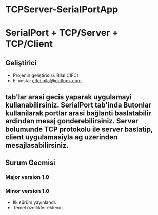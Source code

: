 # TCPServer-SerialPortApp
# SerialPort + TCP/Server + TCP/Client
## Geliştirici
- Projenin geliştiricisi: Bilal CIFCI
- E-posta: cifci.bilal@outlook.com
## tab'lar arasi gecis yaparak uygulamayi kullanabilirsiniz. SerialPort tab'inda Butonlar kullanilarak portlar arasi bağlanti baslatabilir ardindan mesaj gonderebilirsiniz. Server bolumunde TCP protokolu ile server baslatip, client uygulamasiyla ag uzerinden mesajlasabilirsiniz.
## Surum Gecmisi
### Major version 1.0
### Minor version 1.0
- İlk sürüm yayınlandı.
- Temel özellikler eklendi.
